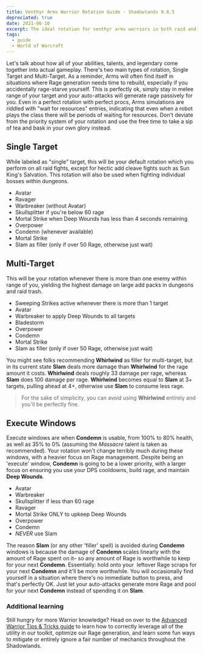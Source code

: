 ```yaml
---
title: Venthyr Arms Warrior Rotation Guide - Shadowlands 9.0.5
depreciated: true
date: 2021-06-10
excerpt: The ideal rotation for venthyr arms warriors in both raid and dungeon environments.
tags:
  - guide
  - World of Warcraft
---
```


Let's talk about how all of your abilities, talents, and legendary come together into actual gameplay. There's two main types of rotation, Single Target and Multi-Target. As a reminder, Arms will often find itself in situations where Rage generation needs time to rebuild, especially if you accidentally rage-starve yourself. This is perfectly ok, simply stay in melee range of your target and your auto-attacks will generate rage passively for you. Even in a perfect rotation with perfect procs, Arms simulations are riddled with "wait for resources" entries, indicating that even when a robot plays the class there will be periods of waiting for resources. Don't deviate from the priority system of your rotation and use the free time to take a sip of tea and bask in your own glory instead.

<h2>Single Target</h2>
While labeled as "single" target, this will be your default rotation which you perform on all raid fights, except for hectic add cleave fights such as Sun King's Salvation. This rotation will also be used when fighting individual bosses within dungeons.
<ul>
 	<li>Avatar</li>
 	<li>Ravager</li>
 	<li>Warbreaker (without Avatar)</li>
 	<li>Skullsplitter if you're below 60 rage</li>
 	<li>Mortal Strike when Deep Wounds has less than 4 seconds remaining</li>
 	<li>Overpower</li>
 	<li>Condemn (whenever available)</li>
 	<li>Mortal Strike</li>
 	<li>Slam as filler (only if over 50 Rage, otherwise just wait)</li>
</ul>

<h2>Multi-Target</h2>
This will be your rotation whenever there is more than one enemy within range of you, yielding the highest damage on large add packs in dungeons and raid trash.
<ul>
 	<li>Sweeping Strikes active whenever there is more than 1 target</li>
 	<li>Avatar</li>
 	<li>Warbreaker to apply Deep Wounds to all targets</li>
 	<li>Bladestorm</li>
 	<li>Overpower</li>
 	<li>Condemn</li>
 	<li>Mortal Strike</li>
 	<li>Slam as filler (only if over 50 Rage, otherwise just wait)</li>
</ul>

You might see folks recommending <strong>Whirlwind</strong> as filler for multi-target, but in its current state <strong>Slam</strong> deals more damage than <strong>Whirlwind</strong> for the rage amount it costs. <strong>Whirlwind</strong> deals roughly 33 damage per rage, whereas <strong>Slam</strong> does 100 damage per rage. <strong>Whirlwind</strong> becomes equal to <strong>Slam</strong> at 3+ targets, pulling ahead at 4+, otherwise use <strong>Slam</strong> to consume less rage.
<blockquote>For the sake of simplicity, you can avoid using <strong>Whirlwind</strong> entirely and you'll be perfectly fine.</blockquote>

<h2>Execute Windows</h2>
Execute windows are when <strong>Condemn</strong> is usable, from 100% to 80% health, as well as 35% to 0% (assuming the <em>Massacre</em> talent is taken as recommended). Your rotation won't change terribly much during these windows, with a heavier focus on Rage management. Despite being an 'execute' window, <strong>Condemn</strong> is going to be a lower priority, with a larger focus on ensuring you use your DPS cooldowns, build rage, and maintain <strong>Deep Wounds</strong>.
<ul>
 	<li>Avatar</li>
 	<li>Warbreaker</li>
 	<li>Skullsplitter if less than 60 rage</li>
 	<li>Ravager</li>
 	<li>Mortal Strike ONLY to upkeep Deep Wounds</li>
 	<li>Overpower</li>
 	<li>Condemn</li>
 	<li><em>NEVER</em> use Slam</li>
</ul>
The reason <strong>Slam</strong> (or any other 'filler' spell) is avoided during <strong>Condemn</strong> windows is because the damage of <strong>Condemn</strong> scales linearly with the amount of Rage spent on it– so any amount of Rage is worthwhile to keep for your next <strong>Condemn</strong>. Essentially: hold onto your  leftover Rage scraps for your next <strong>Condemn</strong> and it'll be more worthwhile. You will occasionally find yourself in a situation where there's no immediate button to press, and that's perfectly OK. Just let your auto-attacks generate more Rage and pool for your next <strong>Condemn</strong> instead of spending it on <strong>Slam</strong>.

<h3>Additional learning</h3>
Still hungry for more Warrior knowledge? Head on over to the <a href="https://hrothmar.com/guides/advanced-arms-warrior-tips-tricks/">Advanced Warrior Tips &amp; Tricks guide</a> to learn how to correctly leverage all of the utility in our toolkit, optimize our Rage generation, and learn some fun ways to mitigate or entirely ignore a fair number of mechanics throughout the Shadowlands.